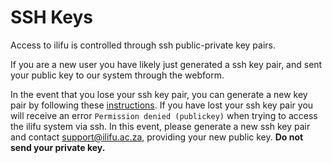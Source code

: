 # SSH Keys

Access to ilifu is controlled through ssh public-private key pairs.

If you are a new user you have likely just generated a ssh key pair, and sent your public key to our system through the webform.

In the event that you lose your ssh key pair, you can generate a new key pair by following these [instructions](https://help.github.com/articles/generating-a-new-ssh-key-and-adding-it-to-the-ssh-agent/). If you have lost your ssh key pair you will receive an error `Permission denied (publickey)` when trying to access the ilifu system via ssh. In this event, please generate a new ssh key pair and contact support@ilifu.ac.za, providing your new public key. **Do not send your private key.**
